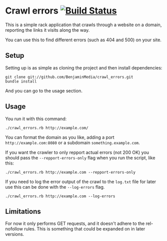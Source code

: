 # Crawl errors [![Build Status](https://secure.travis-ci.org/ekampp/crawl_errors.png)](http://travis-ci.org/ekampp/crawl_errors)


This is a simple rack application that crawls through a website on a domain, reporting the links it visits along the way.

You can use this to find different errors (such as 404 and 500) on your site.

## Setup

Setting up is as simple as cloning the project and then install dependencies:

    git clone git://github.com/BenjaminMedia/crawl_errors.git
    bundle install

And you can go to the usage section.

## Usage

You run it with this command:

    ./crawl_errors.rb http://example.com/

You can format the domain as you like, adding a port `http://example.com:8080` or a subdomain `something.example.com`.

If you want the crawler to only repport actual errors (not 200 OK) you should pass the `--repport-errors-only` flag when you run the script, like this:

    ./crawl_errors.rb http://example.com --repport-errors-only

If you need to log the error output of the crawl to the `log.txt` file for later use this can be done with the `--log-errors` flag.

    ./crawl_errors.rb http://example.com --log-errors

## Limitations

For now it only performs GET requests, and it doesn't adhere to the rel-nofollow rules. This is something that could be expanded on in later versions.
